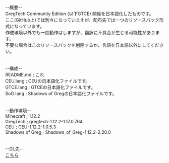 --概要--</br>
GregTech Community Edition (以下GTCE) 関係を日本語化したものです。</br>
ここ(GitHub上)では別々になっていますが、配布先では一つのリソースパック形式になっています。</br>
作成環境以外でも一応動作はしますが、翻訳に不具合が生じる可能性があります。</br>
不要な場合はこのリソースパックを削除するか、言語を日本語以外にしてください。</br>
</br>
</br>
--構成--</br>
README.md ; これ</br>
CEU.lang ; CEUの日本語化ファイルです。</br>
GTCE.lang ; GTCEの日本語化ファイルです。</br>
SoG.lang ; Shadows of Gregの日本語化ファイルです。</br>
</br>
</br>
--動作環境--</br>
Minecraft ; 1.12.2</br>
GregTech ; gregtech-1.12.2-1.17.0.764</br>
CEU ; CEU-1.12.2-1.0.5.3</br>
Shadows of Greg ; Shadows_of_Greg-1.12.2-2.20.0</br>
</br>
</br>
--DL先--</br>
<a href = "https://www.dropbox.com/sh/vwy0xw7babmfpw7/AAC9LCFSwy5HnGRqWkCvinfca?dl=0">こちら</a>


